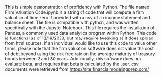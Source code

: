 This is simple demonstration of proficiency with Python. The file named Firm Valuation Code.ipynb is a string of code that will compute a firm valuation at time zero if provided with a csv of an income statement and balance sheet. 
The file is compatible with python, and was written specifically with the Jupyter Notebook.
This file requires the installation of Pandas, a commonly used data analytics program within Python.
This code is functional as of 12/19/2023, but may require tweaking as it does upload from html sources.
If an individual would like to use this code to value other firms, please note that the firm valuation software does not value the cost of debt beyond using the risk free rate on the average maturity of treasury bonds between 2 and 30 years.
Additionally, this software does not evaluate beta, and requires that beta is calculated by the user.
csv documents were retrieved from https://site.financialmodelingprep.com/
